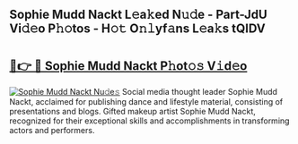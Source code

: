## Sophie Mudd Nackt L𝚎a𝚔ed N𝚞𝚍e - Part-JdU Vi𝚍𝚎o P𝚑𝚘tos - H𝚘𝚝 O𝚗𝚕yf𝚊ns L𝚎a𝚔s tQIDV

# <h2><a href="http://kf2cm4g.oniu.top/?m=Sophie+Mudd+Nackt">🔗👉 🔴 Sophie Mudd Nackt P𝚑ot𝚘𝚜 V𝚒d𝚎o</a></h2>

[![Sophie Mudd Nackt Nu𝚍e𝚜](https://i.imgur.com/0qMVB7G.gif)](http://kf2cm4g.oniu.top/?m=Sophie+Mudd+Nackt)
Social media thought leader Sophie Mudd Nackt, acclaimed for publishing dance and lifestyle material, consisting of presentations and blogs. Gifted makeup artist Sophie Mudd Nackt, recognized for their exceptional skills and accomplishments in transforming actors and performers.  
